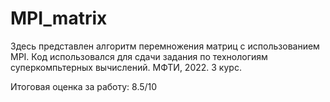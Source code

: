 # MPI_matrix

Здесь представлен алгоритм перемножения матриц с использованием MPI. 
Код использовался для сдачи задания по технологиям суперкомпьтерных вычислений. МФТИ, 2022. 3 курс.

Итоговая оценка за работу: 8.5/10
